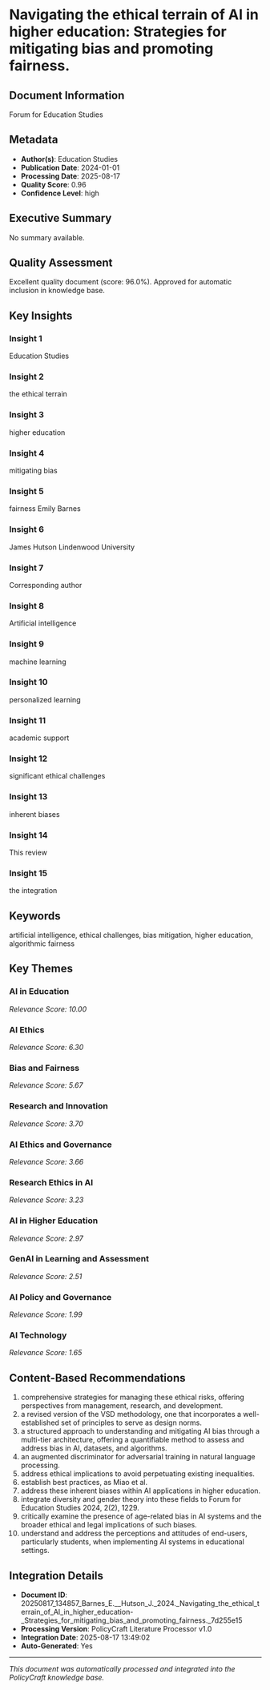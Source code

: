 # Navigating the ethical terrain of AI in higher education: Strategies for mitigating bias and promoting fairness. 

## Document Information
Forum for Education
Studies

## Metadata
- **Author(s)**: Education Studies
- **Publication Date**: 2024-01-01
- **Processing Date**: 2025-08-17
- **Quality Score**: 0.96
- **Confidence Level**: high

## Executive Summary
No summary available.

## Quality Assessment
Excellent quality document (score: 96.0%). Approved for automatic inclusion in knowledge base.

## Key Insights

### Insight 1
Education Studies

### Insight 2
the ethical terrain

### Insight 3
higher education

### Insight 4
mitigating bias

### Insight 5
fairness 
Emily Barnes

### Insight 6
James Hutson 
Lindenwood University

### Insight 7
Corresponding author

### Insight 8
Artificial intelligence

### Insight 9
machine learning

### Insight 10
personalized learning

### Insight 11
academic support

### Insight 12
significant 
ethical challenges

### Insight 13
inherent biases

### Insight 14
This review

### Insight 15
the 
integration

## Keywords
artificial intelligence, ethical challenges, bias mitigation, higher education, algorithmic fairness

## Key Themes
### AI in Education
*Relevance Score: 10.00*

### AI Ethics
*Relevance Score: 6.30*

### Bias and Fairness
*Relevance Score: 5.67*

### Research and Innovation
*Relevance Score: 3.70*

### AI Ethics and Governance
*Relevance Score: 3.66*

### Research Ethics in AI
*Relevance Score: 3.23*

### AI in Higher Education
*Relevance Score: 2.97*

### GenAI in Learning and Assessment
*Relevance Score: 2.51*

### AI Policy and Governance
*Relevance Score: 1.99*

### AI Technology
*Relevance Score: 1.65*


## Content-Based Recommendations
1. comprehensive strategies for managing these ethical risks, offering perspectives from management, research, and development.
2. a revised version of the VSD methodology, one that incorporates a well-established set of principles to serve as design norms.
3. a structured approach to understanding and mitigating AI bias through a multi-tier architecture, offering a quantifiable method to assess and address bias in AI, datasets, and algorithms.
4. an augmented discriminator for adversarial training in natural language processing.
5. address ethical implications to avoid perpetuating existing inequalities.
6. establish best practices, as Miao et al.
7. address these inherent biases within AI applications in higher education.
8. integrate diversity and gender theory into these fields to Forum for Education Studies 2024, 2(2), 1229.
9. critically examine the presence of age-related bias in AI systems and the broader ethical and legal implications of such biases.
10. understand and address the perceptions and attitudes of end-users, particularly students, when implementing AI systems in educational settings.

## Integration Details
- **Document ID**: 20250817_134857_Barnes_E.__Hutson_J._2024._Navigating_the_ethical_terrain_of_AI_in_higher_education-_Strategies_for_mitigating_bias_and_promoting_fairness._7d255e15
- **Processing Version**: PolicyCraft Literature Processor v1.0
- **Integration Date**: 2025-08-17 13:49:02
- **Auto-Generated**: Yes

---
*This document was automatically processed and integrated into the PolicyCraft knowledge base.*
